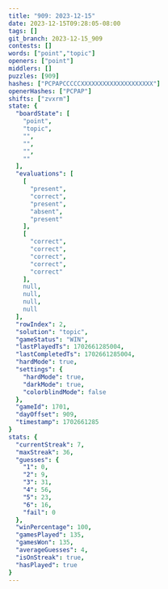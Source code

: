 ```yaml
---
title: "909: 2023-12-15"
date: 2023-12-15T09:28:05-08:00
tags: []
git_branch: 2023-12-15_909
contests: []
words: ["point","topic"]
openers: ["point"]
middlers: []
puzzles: [909]
hashes: ["PCPAPCCCCCXXXXXXXXXXXXXXXXXXXX"]
openerHashes: ["PCPAP"]
shifts: ["zvxrm"]
state: {
  "boardState": [
    "point",
    "topic",
    "",
    "",
    "",
    ""
  ],
  "evaluations": [
    [
      "present",
      "correct",
      "present",
      "absent",
      "present"
    ],
    [
      "correct",
      "correct",
      "correct",
      "correct",
      "correct"
    ],
    null,
    null,
    null,
    null
  ],
  "rowIndex": 2,
  "solution": "topic",
  "gameStatus": "WIN",
  "lastPlayedTs": 1702661285004,
  "lastCompletedTs": 1702661285004,
  "hardMode": true,
  "settings": {
    "hardMode": true,
    "darkMode": true,
    "colorblindMode": false
  },
  "gameId": 1701,
  "dayOffset": 909,
  "timestamp": 1702661285
}
stats: {
  "currentStreak": 7,
  "maxStreak": 36,
  "guesses": {
    "1": 0,
    "2": 9,
    "3": 31,
    "4": 56,
    "5": 23,
    "6": 16,
    "fail": 0
  },
  "winPercentage": 100,
  "gamesPlayed": 135,
  "gamesWon": 135,
  "averageGuesses": 4,
  "isOnStreak": true,
  "hasPlayed": true
}
---
```

<!-- more -->
